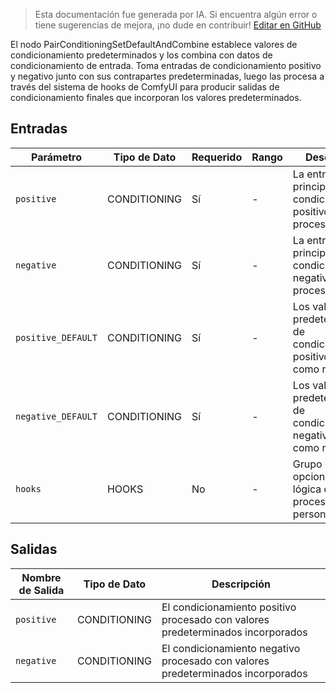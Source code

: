 > Esta documentación fue generada por IA. Si encuentra algún error o tiene sugerencias de mejora, ¡no dude en contribuir! [Editar en GitHub](https://github.com/Comfy-Org/embedded-docs/blob/main/comfyui_embedded_docs/docs/PairConditioningSetDefaultAndCombine/es.md)

El nodo PairConditioningSetDefaultAndCombine establece valores de condicionamiento predeterminados y los combina con datos de condicionamiento de entrada. Toma entradas de condicionamiento positivo y negativo junto con sus contrapartes predeterminadas, luego las procesa a través del sistema de hooks de ComfyUI para producir salidas de condicionamiento finales que incorporan los valores predeterminados.

## Entradas

| Parámetro | Tipo de Dato | Requerido | Rango | Descripción |
|-----------|-----------|----------|-------|-------------|
| `positive` | CONDITIONING | Sí | - | La entrada principal de condicionamiento positivo a procesar |
| `negative` | CONDITIONING | Sí | - | La entrada principal de condicionamiento negativo a procesar |
| `positive_DEFAULT` | CONDITIONING | Sí | - | Los valores predeterminados de condicionamiento positivo a usar como respaldo |
| `negative_DEFAULT` | CONDITIONING | Sí | - | Los valores predeterminados de condicionamiento negativo a usar como respaldo |
| `hooks` | HOOKS | No | - | Grupo de hooks opcional para lógica de procesamiento personalizada |

## Salidas

| Nombre de Salida | Tipo de Dato | Descripción |
|-------------|-----------|-------------|
| `positive` | CONDITIONING | El condicionamiento positivo procesado con valores predeterminados incorporados |
| `negative` | CONDITIONING | El condicionamiento negativo procesado con valores predeterminados incorporados |
